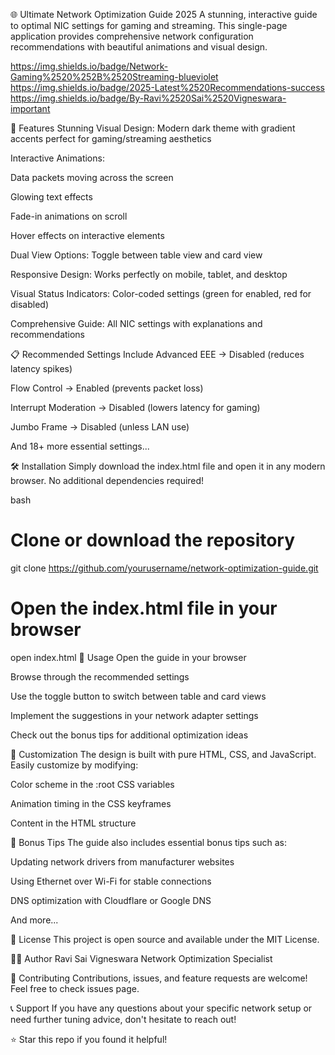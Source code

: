 🌐 Ultimate Network Optimization Guide 2025
A stunning, interactive guide to optimal NIC settings for gaming and streaming. This single-page application provides comprehensive network configuration recommendations with beautiful animations and visual design.

https://img.shields.io/badge/Network-Gaming%2520%252B%2520Streaming-blueviolet https://img.shields.io/badge/2025-Latest%2520Recommendations-success https://img.shields.io/badge/By-Ravi%2520Sai%2520Vigneswara-important

🚀 Features
Stunning Visual Design: Modern dark theme with gradient accents perfect for gaming/streaming aesthetics

Interactive Animations:

Data packets moving across the screen

Glowing text effects

Fade-in animations on scroll

Hover effects on interactive elements

Dual View Options: Toggle between table view and card view

Responsive Design: Works perfectly on mobile, tablet, and desktop

Visual Status Indicators: Color-coded settings (green for enabled, red for disabled)

Comprehensive Guide: All NIC settings with explanations and recommendations

📋 Recommended Settings Include
Advanced EEE → Disabled (reduces latency spikes)

Flow Control → Enabled (prevents packet loss)

Interrupt Moderation → Disabled (lowers latency for gaming)

Jumbo Frame → Disabled (unless LAN use)

And 18+ more essential settings...

🛠️ Installation
Simply download the index.html file and open it in any modern browser. No additional dependencies required!

bash
# Clone or download the repository
git clone https://github.com/yourusername/network-optimization-guide.git

# Open the index.html file in your browser
open index.html
📱 Usage
Open the guide in your browser

Browse through the recommended settings

Use the toggle button to switch between table and card views

Implement the suggestions in your network adapter settings

Check out the bonus tips for additional optimization ideas

🎨 Customization
The design is built with pure HTML, CSS, and JavaScript. Easily customize by modifying:

Color scheme in the :root CSS variables

Animation timing in the CSS keyframes

Content in the HTML structure

🌟 Bonus Tips
The guide also includes essential bonus tips such as:

Updating network drivers from manufacturer websites

Using Ethernet over Wi-Fi for stable connections

DNS optimization with Cloudflare or Google DNS

And more...

📄 License
This project is open source and available under the MIT License.

👨‍💻 Author
Ravi Sai Vigneswara
Network Optimization Specialist

🤝 Contributing
Contributions, issues, and feature requests are welcome! Feel free to check issues page.

📞 Support
If you have any questions about your specific network setup or need further tuning advice, don't hesitate to reach out!

⭐ Star this repo if you found it helpful!
